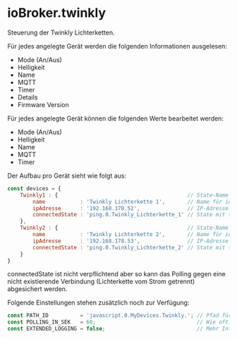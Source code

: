 # ioBroker.twinkly

Steuerung der Twinkly Lichterketten.

Für jedes angelegte Gerät werden die folgenden Informationen ausgelesen:
- Mode (An/Aus)
- Helligkeit
- Name
- MQTT
- Timer
- Details
- Firmware Version

Für jedes angelegte Gerät können die folgenden Werte bearbeitet werden:
- Mode (An/Aus)
- Helligkeit
- Name
- MQTT
- Timer

Der Aufbau pro Gerät sieht wie folgt aus:
``` javascript
const devices = {
    Twinkly1 : {                                         // State-Name in ioBroker
        name           : 'Twinkly Lichterkette 1',       // Name für ioBroker (Falls nicht hinterlegt wird der State-Name verwendet)
        ipAdresse      : '192.168.178.52',               // IP-Adresse von der Twinkly-Lichterkette
        connectedState : 'ping.0.Twinkly_Lichterkette_1' // State mit true/false der den aktuellen Status der Lichterkette überwacht (bspw. ping, tr-064)
    },
    Twinkly2 : {                                         // State-Name in ioBroker
        name           : 'Twinkly Lichterkette 2',       // Name für ioBroker (Falls nicht hinterlegt wird der State-Name verwendet)
        ipAdresse      : '192.168.178.53',               // IP-Adresse von der Twinkly-Lichterkette
        connectedState : 'ping.0.Twinkly_Lichterkette_2' // State mit true/false der den aktuellen Status der Lichterkette überwacht (bspw. ping, tr-064)
    }
}
```
connectedState ist nicht verpflichtend aber so kann das Polling gegen eine nicht existierende Verbindung (Lichterkette vom Strom getrennt) abgesichert werden.

Folgende Einstellungen stehen zusätzlich noch zur Verfügung:
``` javascript
const PATH_ID          = 'javascript.0.MyDevices.Twinkly.'; // Pfad für die Datenpunkte
const POLLING_IN_SEK   = 60;                                // Wie oft sollen die Daten abgefragt werden
const EXTENDED_LOGGING = false;                             // Mehr Informationen loggen
```
